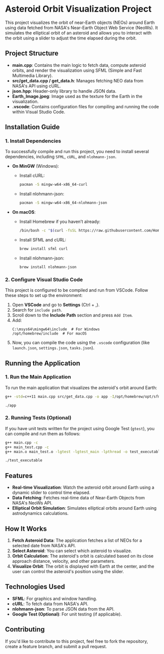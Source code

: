 # **Asteroid Orbit Visualization Project**

This project visualizes the orbit of near-Earth objects (NEOs) around Earth using data fetched from NASA's Near-Earth Object Web Service (NeoWs). It simulates the elliptical orbit of an asteroid and allows you to interact with the orbit using a slider to adjust the time elapsed during the orbit.

## **Project Structure**

- **main.cpp**: Contains the main logic to fetch data, compute asteroid orbits, and render the visualization using SFML (Simple and Fast Multimedia Library).
- **src/get_data.cpp / get_data.h**: Manages fetching NEO data from NASA's API using cURL.
- **json.hpp**: Header-only library to handle JSON data.
- **Earth_Image.jpeg**: Image used as the texture for the Earth in the visualization.
- **.vscode**: Contains configuration files for compiling and running the code within Visual Studio Code.

## **Installation Guide**

### 1. **Install Dependencies**

To successfully compile and run this project, you need to install several dependencies, including `SFML`, `cURL`, and `nlohmann-json`.

- **On MinGW** (Windows):
    - Install cURL:
      ```bash
      pacman -S mingw-w64-x86_64-curl
      ```
    - Install nlohmann-json:
      ```bash
      pacman -S mingw-w64-x86_64-nlohmann-json
      ```

- **On macOS**:
    - Install Homebrew if you haven’t already:
      ```bash
      /bin/bash -c "$(curl -fsSL https://raw.githubusercontent.com/Homebrew/install/HEAD/install.sh)"
      ```
    - Install SFML and cURL:
      ```bash
      brew install sfml curl
      ```
    - Install nlohmann-json:
      ```bash
      brew install nlohmann-json
      ```

### 2. **Configure Visual Studio Code**

This project is configured to be compiled and run from VSCode. Follow these steps to set up the environment:

1. Open **VSCode** and go to **Settings** (Ctrl + ,).
2. Search for `include path`.
3. Scroll down to the **Include Path** section and press `Add Item`.
4. Add:
   ```
   C:\msys64\mingw64\include  # For Windows
   /opt/homebrew/include  # For macOS
   ```
5. Now, you can compile the code using the `.vscode` configuration (like `launch.json`, `settings.json`, `tasks.json`).

## **Running the Application**

### 1. **Run the Main Application**

To run the main application that visualizes the asteroid's orbit around Earth:

```bash
g++ -std=c++11 main.cpp src/get_data.cpp -o app -I/opt/homebrew/opt/sfml/include -L/opt/homebrew/opt/sfml/lib -lsfml-graphics -lsfml-window -lsfml-system -lcurl

./app
```

### 2. **Running Tests (Optional)**

If you have unit tests written for the project using Google Test (`gtest`), you can compile and run them as follows:

```bash
g++ main.cpp -c
g++ main_test.cpp -c
g++ main.o main_test.o -lgtest -lgtest_main -lpthread -o test_executable

./test_executable
```

## **Features**

- **Real-time Visualization**: Watch the asteroid orbit around Earth using a dynamic slider to control time elapsed.
- **Data Fetching**: Fetches real-time data of Near-Earth Objects from NASA's NeoWs API.
- **Elliptical Orbit Simulation**: Simulates elliptical orbits around Earth using astrodynamics calculations.

## **How It Works**

1. **Fetch Asteroid Data**: The application fetches a list of NEOs for a selected date from NASA's API.
2. **Select Asteroid**: You can select which asteroid to visualize.
3. **Orbit Calculation**: The asteroid's orbit is calculated based on its close approach distance, velocity, and other parameters.
4. **Visualize Orbit**: The orbit is displayed with Earth at the center, and the user can control the asteroid's position using the slider.

## **Technologies Used**

- **SFML**: For graphics and window handling.
- **cURL**: To fetch data from NASA's API.
- **nlohmann-json**: To parse JSON data from the API.
- **Google Test (Optional)**: For unit testing (if applicable).

## **Contributing**

If you'd like to contribute to this project, feel free to fork the repository, create a feature branch, and submit a pull request.
